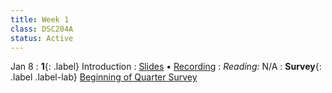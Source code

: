 ```yaml
---
title: Week 1
class: DSC204A
status: Active
---
```


Jan 8
: **1**{: .label} Introduction
  : [Slides](#) &#8226; [Recording](https://podcast.ucsd.edu/watch/wi24/dsc204a_a00)
: *Reading:* N/A
: **Survey**{: .label .label-lab} [Beginning of Quarter Survey](https://forms.gle/5KSrMYuhWL8xaV478)

<!--
Jan 10
: **2**{: .label} Basics: 
  : [Slides](#) &#8226; [Recording](#) &#8226; [Scribe Notes](#) &#8226;
: *Reading:* [2](https://inferentialthinking.com/chapters/02/causality-and-experiments.html)
: **Homework**{: .label .label-homework} Homework 01 (Due 1/24)

Jan 12
: **2**{: .label} Basics: 
  : [Slides](#) &#8226; [Demos](#) &#8226; [Blank Demos](#)
: *Reading:* [2](https://inferentialthinking.com/chapters/02/causality-and-experiments.html)
: **Homework**{: .label .label-homework} Homework 01 (Due 1/24)
-->